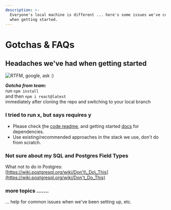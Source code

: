 ```yaml
---
description: >-
  Everyone's local machine is different ... here's some issues we've come across
  when getting started.
---
```


# Gotchas & FAQs

## Headaches we've had when getting started

![RTFM, google, ask :\)](../.gitbook/assets/image%20%282%29.png)

_**Gotcha from team:**_  
 run `npm install`   
and then `npm i react@latest`   
immediately after cloning the repo and switching to your local branch

### I tried to run x, but says requires y

* Please check [t](https://docs.isgood.ai/getting-started)he [code readme](https://github.com/for-good/), and getting started [docs](https://docs.isgood.ai/getting-started) for dependencies.
* Use existing/recommended approaches in the stack we use, don't do from scratch.

### Not sure about my SQL and Postgres Field Types

What not to do in Postgres:  [https://wiki.postgresql.org/wiki/Don't\_Do\_This](https://wiki.postgresql.org/wiki/Don't_Do_This)

### more topics .......



... help for common issues when we've been setting up, etc.

